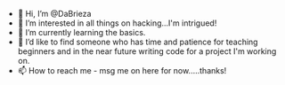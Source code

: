 - 👋 Hi, I’m @DaBrieza
- 👀 I’m interested in all things on hacking...I'm intrigued!
- 🌱 I’m currently learning the basics.
- 💞️ I’d like to find someone who has time and patience for teaching beginners and in the near future writing code for a project I'm working on.
- 📫 How to reach me - msg me on here for now.....thanks!

<!---
DaBrieza/DaBrieza is a ✨ special ✨ repository because its `README.md` (this file) appears on your GitHub profile.
You can click the Preview link to take a look at your changes.
--->
